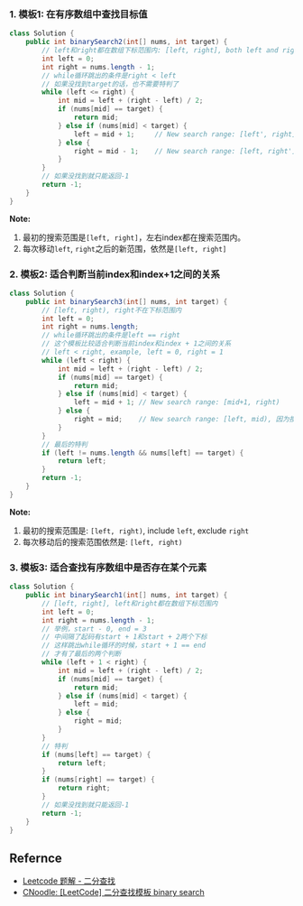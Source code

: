 

### 1. 模板1: 在有序数组中查找目标值
```java
class Solution {
    public int binarySearch2(int[] nums, int target) {
        // left和right都在数组下标范围内: [left, right], both left and right included
        int left = 0;
        int right = nums.length - 1;
        // while循环跳出的条件是right < left
        // 如果没找到target的话，也不需要特判了
        while (left <= right) {
            int mid = left + (right - left) / 2;
            if (nums[mid] == target) {
                return mid;
            } else if (nums[mid] < target) {
                left = mid + 1;     // New search range: [left', right], where left'=mid+1, since nums[mid] is not considered anymore
            } else {
                right = mid - 1;    // New search range: [left, right'], where right'=mid-1
            }
        }
        // 如果没找到就只能返回-1
        return -1;
    }
}
```
**Note:**
1. 最初的搜索范围是`[left, right]`，左右index都在搜索范围内。
2. 每次移动`left`, `right`之后的新范围，依然是`[left, right]`


### 2. 模板2: 适合判断当前index和index+1之间的关系
```java
class Solution {
    public int binarySearch3(int[] nums, int target) {
        // [left, right), right不在下标范围内
        int left = 0;
        int right = nums.length;
        // while循环跳出的条件是left == right
        // 这个模板比较适合判断当前index和index + 1之间的关系
        // left < right, example, left = 0, right = 1
        while (left < right) {
            int mid = left + (right - left) / 2;
            if (nums[mid] == target) {
                return mid;
            } else if (nums[mid] < target) {
                left = mid + 1; // New search range: [mid+1, right)
            } else {
                right = mid;    // New search range: [left, mid), 因为搜索范围是左闭右开所以这里不能-1
            }
        }
        // 最后的特判
        if (left != nums.length && nums[left] == target) {
            return left;
        }
        return -1;
    }
}
```
**Note:**
1. 最初的搜索范围是: `[left, right)`, include `left`, exclude `right`
2. 每次移动后的搜索范围依然是: `[left, right)`


### 3. 模板3: 适合查找有序数组中是否存在某个元素
```java
class Solution {
    public int binarySearch1(int[] nums, int target) {
        // [left, right], left和right都在数组下标范围内
        int left = 0;
        int right = nums.length - 1;
        // 举例，start - 0, end = 3
        // 中间隔了起码有start + 1和start + 2两个下标
        // 这样跳出while循环的时候，start + 1 == end
        // 才有了最后的两个判断
        while (left + 1 < right) {
            int mid = left + (right - left) / 2;
            if (nums[mid] == target) {
                return mid;
            } else if (nums[mid] < target) {
                left = mid;
            } else {
                right = mid;
            }
        }
        // 特判
        if (nums[left] == target) {
            return left;
        }
        if (nums[right] == target) {
            return right;
        }
        // 如果没找到就只能返回-1
        return -1;
    }
}
```


## Refernce
* [Leetcode 题解 - 二分查找](https://blog.nowcoder.net/n/799b30349a8d4eb68f489ddc97a463c2)
* [CNoodle: [LeetCode] 二分查找模板 binary search](https://www.cnblogs.com/cnoodle/p/14267991.html)
